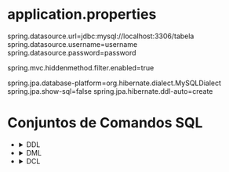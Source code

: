 <h1>application.properties</h1>
<div>
    <a>spring.datasource.url=jdbc:mysql://localhost:3306/tabela</a>
    <a>spring.datasource.username=username</a>
    <a>spring.datasource.password=password</a>
    <p>spring.mvc.hiddenmethod.filter.enabled=true</p>
    <a>spring.jpa.database-platform=org.hibernate.dialect.MySQLDialect</a>
    <a>spring.jpa.show-sql=false</a>
    <a>spring.jpa.hibernate.ddl-auto=create</a>
</div>

<h1>Conjuntos de Comandos SQL</h1>
<ul>
    <li>
        <details>
            <summary>DDL</summary>
            <p>São os comandos que criam o bando de dados nos servidores, criam as tabelas, altera os índices, todo comando que altera a estrutura de um banco de dados. Alguns exemplos de comando DDL são:</p>
            <p>CREATE: Comando utilizado para criar uma base de dados ou tabela no banco de dados</p>
            <p>ALTER: Altera as propriedades das estruturas de um componente do banco de dados</p>
            <p>TRUNCATE: Apaga de forma definitiva os dados de uma tabela</p>
            <p>DROP: Apaga o componente da estrutura do banco de dados</p>
        </details>
    </li>
    <li>
        <details>
            <summary>DML</summary>
            <p>São os comandos utilizados para gerenciar os dados, alterando o conteúdo dos objetos contidos no banco de dados . Alguns exemplos de comando DML são:</p>
            <p>INSERT: Incluí dados dentro de uma tabela</p>
            <p>UPDATE: Altera os dados de dentro de uma tabela</p>
            <p>DELETE: Apaga os dados de dentro da uma tabela</p>
            <p>LOCK: Gerencia a concorrência de atualização de dados na mesma tabela</p>
        </details>
    </li>
    <li>
        <details>
            <summary>DCL</summary>
            <p>São os comandos que nos permite administrar o banco de dados, mas não a estrutura e sim o ambiente, como administração dos usuarios, como os dados serão armazenados no disco da máquina. Alguns exemplos de comando DCL são:</p>
            <p>COMMIT: Salva o estado do banco de dados de forma definitiva no disco da máquina</p>
            <p>ROLLBACK: Retorna um estado salvo préviamente no banco de dados</p>
            <p>SAVEPOINT: Salva o ponto prévio no banco de dados</p>
        </details>
    </li>
</ul>
